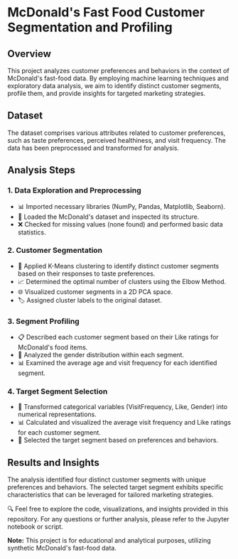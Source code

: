 # McDonald's Fast Food Customer Segmentation and Profiling

## Overview
This project analyzes customer preferences and behaviors in the context of McDonald's fast-food data. By employing machine learning techniques and exploratory data analysis, we aim to identify distinct customer segments, profile them, and provide insights for targeted marketing strategies.

## Dataset
The dataset comprises various attributes related to customer preferences, such as taste preferences, perceived healthiness, and visit frequency. The data has been preprocessed and transformed for analysis.

## Analysis Steps

### 1. Data Exploration and Preprocessing
- 📊 Imported necessary libraries (NumPy, Pandas, Matplotlib, Seaborn).
- 📁 Loaded the McDonald's dataset and inspected its structure.
- ❌ Checked for missing values (none found) and performed basic data statistics.

### 2. Customer Segmentation
- 🎯 Applied K-Means clustering to identify distinct customer segments based on their responses to taste preferences.
- 📈 Determined the optimal number of clusters using the Elbow Method.
- 🌐 Visualized customer segments in a 2D PCA space.
- 🏷️ Assigned cluster labels to the original dataset.

### 3. Segment Profiling
- 📋 Described each customer segment based on their Like ratings for McDonald's food items.
- 👤 Analyzed the gender distribution within each segment.
- 📊 Examined the average age and visit frequency for each identified segment.

### 4. Target Segment Selection
- 🔄 Transformed categorical variables (VisitFrequency, Like, Gender) into numerical representations.
- 📊 Calculated and visualized the average visit frequency and Like ratings for each customer segment.
- 🎯 Selected the target segment based on preferences and behaviors.

## Results and Insights
The analysis identified four distinct customer segments with unique preferences and behaviors. The selected target segment exhibits specific characteristics that can be leveraged for tailored marketing strategies.

🔍 Feel free to explore the code, visualizations, and insights provided in this repository. For any questions or further analysis, please refer to the Jupyter notebook or script.

**Note:** This project is for educational and analytical purposes, utilizing synthetic McDonald's fast-food data.

